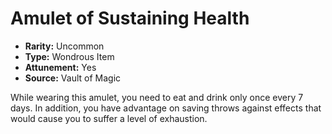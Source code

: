 # Amulet of Sustaining Health

- **Rarity:** Uncommon
- **Type:** Wondrous Item
- **Attunement:** Yes
- **Source:** Vault of Magic

While wearing this amulet, you need to eat and drink only once every 7 days. In addition, you have advantage on saving throws against effects that would cause you to suffer a level of exhaustion.
